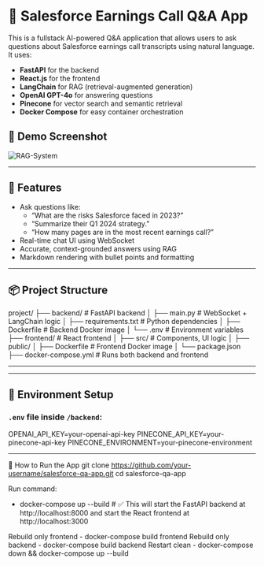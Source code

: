 # 🤖 Salesforce Earnings Call Q&A App

This is a fullstack AI-powered Q&A application that allows users to ask questions about Salesforce earnings call transcripts using natural language. It uses:

- **FastAPI** for the backend
- **React.js** for the frontend
- **LangChain** for RAG (retrieval-augmented generation)
- **OpenAI GPT-4o** for answering questions
- **Pinecone** for vector search and semantic retrieval
- **Docker Compose** for easy container orchestration


## 📸 Demo Screenshot

![RAG-System](./screenshots/demo.png)

---

## 🧠 Features

- Ask questions like:
  - “What are the risks Salesforce faced in 2023?”
  - “Summarize their Q1 2024 strategy.”
  - “How many pages are in the most recent earnings call?”
- Real-time chat UI using WebSocket
- Accurate, context-grounded answers using RAG
- Markdown rendering with bullet points and formatting

---

## 📦 Project Structure
project/
├── backend/ # FastAPI backend
│ ├── main.py # WebSocket + LangChain logic
│ ├── requirements.txt # Python dependencies
│ ├── Dockerfile # Backend Docker image
│ └── .env # Environment variables
├── frontend/ # React frontend
│ ├── src/ # Components, UI logic
│ ├── public/
│ ├── Dockerfile # Frontend Docker image
│ └── package.json
├── docker-compose.yml # Runs both backend and frontend

---


---

## 🔐 Environment Setup

### `.env` file inside `/backend`:

OPENAI_API_KEY=your-openai-api-key
PINECONE_API_KEY=your-pinecone-api-key
PINECONE_ENVIRONMENT=your-pinecone-environment

---
🚀 How to Run the App
git clone https://github.com/your-username/salesforce-qa-app.git
cd salesforce-qa-app

Run command: 
- docker-compose up --build  # ✅ This will start the FastAPI backend at http://localhost:8000 and start the React frontend at http://localhost:3000
  
Rebuild only frontend - docker-compose build frontend
Rebuild only backend - docker-compose build backend
Restart clean - docker-compose down && docker-compose up --build


